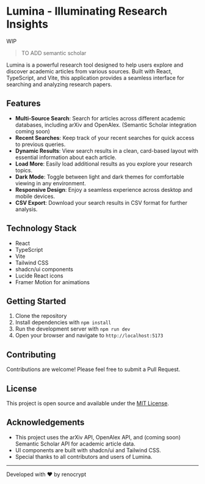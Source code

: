 # Lumina - Illuminating Research Insights

WIP 

> TO ADD semantic scholar

Lumina is a powerful research tool designed to help users explore and discover academic articles from various sources. Built with React, TypeScript, and Vite, this application provides a seamless interface for searching and analyzing research papers.

## Features

- **Multi-Source Search**: Search for articles across different academic databases, including arXiv and OpenAlex. (Semantic Scholar integration coming soon)
- **Recent Searches**: Keep track of your recent searches for quick access to previous queries.
- **Dynamic Results**: View search results in a clean, card-based layout with essential information about each article.
- **Load More**: Easily load additional results as you explore your research topics.
- **Dark Mode**: Toggle between light and dark themes for comfortable viewing in any environment.
- **Responsive Design**: Enjoy a seamless experience across desktop and mobile devices.
- **CSV Export**: Download your search results in CSV format for further analysis.

## Technology Stack

- React
- TypeScript
- Vite
- Tailwind CSS
- shadcn/ui components
- Lucide React icons
- Framer Motion for animations

## Getting Started

1. Clone the repository
2. Install dependencies with `npm install`
3. Run the development server with `npm run dev`
4. Open your browser and navigate to `http://localhost:5173`

## Contributing

Contributions are welcome! Please feel free to submit a Pull Request.

## License

This project is open source and available under the [MIT License](LICENSE).

## Acknowledgements

- This project uses the arXiv API, OpenAlex API, and (coming soon) Semantic Scholar API for academic article data.
- UI components are built with shadcn/ui and Tailwind CSS.
- Special thanks to all contributors and users of Lumina.

---

Developed with ❤️ by renocrypt
